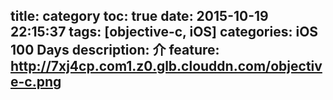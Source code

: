 title: category
toc: true
date: 2015-10-19 22:15:37
tags: [objective-c, iOS]
categories: iOS 100 Days
description: 介
feature: http://7xj4cp.com1.z0.glb.clouddn.com/objective-c.png
---























